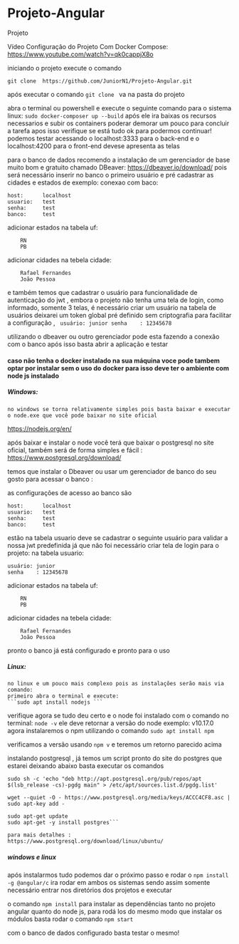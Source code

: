 # Projeto-Angular

Projeto

Vídeo Configuração do Projeto Com Docker Compose:
   https://www.youtube.com/watch?v=qk0cappjX8o


iniciando o projeto execute o comando 

```git clone  https://github.com/JuniorN1/Projeto-Angular.git```

após executar o comando ```git clone ``` va na pasta do projeto

abra o terminal ou powershell e execute o seguinte comando 
para o sistema linux:
    ```sudo docker-composer up --build```
após ele ira baixas os recursos necessarios e subir os containers poderar demorar um pouco para concluir a tarefa apos isso verifique se está tudo ok para podermos continuar!
podemos testar acessando o localhost:3333 para o back-end e o localhost:4200 para o front-end devese apresenta as telas

para o banco de dados recomendo a instalação de um gerenciador de base muito bom e gratuito chamado DBeaver: https://dbeaver.io/download/ 
pois será necessário inserir no banco o primeiro usuário e pré cadastrar as cidades e estados de exemplo:
conexao com baco:
```
host:      localhost
usuario:   test
senha:     test
banco:     test
```

adicionar estados na tabela uf: 
```
    RN
    PB
   ``` 
adicionar cidades na tebela cidade:
```
    Rafael Fernandes
    João Pessoa
   ```
e também temos que cadastrar o usuário para funcionalidade de autenticação do jwt , embora o projeto não tenha uma tela de login, como informado, somente 3 telas, é necessário criar um usuário na tabela de usuários deixarei um token global pré definido sem criptografia para facilitar a configuração , 
    ``` usuário: junior
    senha    : 12345678``` 
    
utilizando o dbeaver ou outro gerenciador pode esta fazendo a conexão com o banco 
após isso basta abrir a aplicação e testar




#### caso não tenha o docker instalado na sua máquina voce pode tambem optar por instalar sem o uso do docker para isso deve ter o ambiente com node js instalado 

##### Windows:
    no windows se torna relativamente simples pois basta baixar e executar o node.exe que você pode baixar no site oficial
    
https://nodejs.org/en/

após baixar e instalar o node você terá que baixar o postgresql no site oficial, também será de forma simples e fácil  :
https://www.postgresql.org/download/

temos que instalar o Dbeaver ou usar um gerenciador de banco do seu gosto para acessar o banco :

as configurações de acesso ao banco são
```
host:      localhost
usuario:   test
senha:     test
banco:     test
```

estão na tabela usuario deve se cadastrar o seguinte usuário para validar a nossa jwt predefinida já que não foi necessário criar tela de login para o projeto:
na tabela usuario:
   ``` 
   usuário: junior
   senha    : 12345678
```  
adicionar estados na tabela uf: 
```
    RN
    PB
   ``` 
adicionar cidades na tebela cidade:
```
    Rafael Fernandes
    João Pessoa
   ```
pronto o banco já está configurado e pronto para o uso


##### Linux:
    no linux e um pouco mais complexo pois as instalações serão mais via comando:
    primeiro abra o terminal e execute: 
    ```sudo apt install nodejs ```

verifique agora se tudo deu certo e o node foi instalado com o comando no terminal:
```node -v``` 
ele deve retornar a versão do node exemplo: v10.17.0
agora instalaremos o npm utilizando o comando 
```sudo apt install npm``` 

verificamos a versão usando ```npm v``` e teremos um retorno parecido acima

instalando postgresql , já temos um script pronto do site do postgres
que estarei deixando abaixo basta executar os comandos

```
sudo sh -c 'echo "deb http://apt.postgresql.org/pub/repos/apt $(lsb_release -cs)-pgdg main" > /etc/apt/sources.list.d/pgdg.list'

wget --quiet -O - https://www.postgresql.org/media/keys/ACCC4CF8.asc | sudo apt-key add -

sudo apt-get update
sudo apt-get -y install postgres```

para mais detalhes :
https://www.postgresql.org/download/linux/ubuntu/
```
##### windows e linux

após instalarmos tudo podemos dar o próximo passo 
e rodar o 
```npm install -g @angular/c```
ira rodar em ambos os sistemas
sendo assim somente necessário entrar nos diretórios dos projetos e executar 

o comando ```npm install``` para instalar as dependências tanto no projeto  angular quanto do node js, 
para rodá los do mesmo modo que instalar os módulos basta rodar o comando ```npm start```

com o banco de dados configurado basta testar o mesmo!
